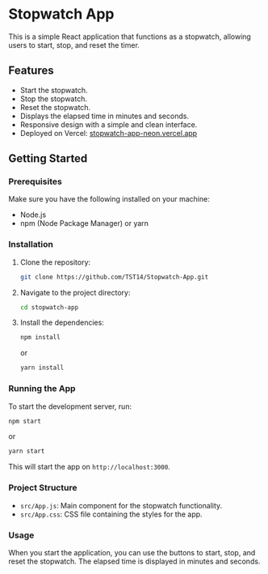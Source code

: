 # Stopwatch App

This is a simple React application that functions as a stopwatch, allowing users to start, stop, and reset the timer.

## Features

- Start the stopwatch.
- Stop the stopwatch.
- Reset the stopwatch.
- Displays the elapsed time in minutes and seconds.
- Responsive design with a simple and clean interface.
- Deployed on Vercel: [stopwatch-app-neon.vercel.app](https://stopwatch-app-neon.vercel.app)

## Getting Started

### Prerequisites

Make sure you have the following installed on your machine:

- Node.js
- npm (Node Package Manager) or yarn

### Installation

1. Clone the repository:

    ```sh
    git clone https://github.com/TST14/Stopwatch-App.git
    ```

2. Navigate to the project directory:

    ```sh
    cd stopwatch-app
    ```

3. Install the dependencies:

    ```sh
    npm install
    ```

    or

    ```sh
    yarn install
    ```

### Running the App

To start the development server, run:

```sh
npm start
```
or
```sh
yarn start
```

This will start the app on `http://localhost:3000`.


### Project Structure
* `src/App.js`: Main component for the stopwatch functionality.
* `src/App.css`: CSS file containing the styles for the app.

### Usage
When you start the application, you can use the buttons to start, stop, and reset the stopwatch. The elapsed time is displayed in minutes and seconds.
